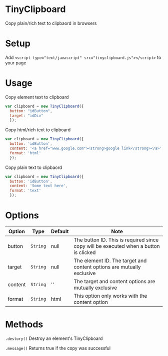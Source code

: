 # TinyClipboard
Copy plain/rich text to clipbaord in browsers

# Setup
Add `<script type="text/javascript" src="tinyclipboard.js"></script>` to your page 

# Usage
Copy element text to clipboard
```js
var clipboard = new TinyClipboard({
  button: "idButton",
  target: "idDiv"
  });

```
Copy html/rich text to clipboard
```js
var clipboard = new TinyClipboard({
  button: 'idButton',
  content: '<a href="www.google.com"><strong>google link</strong></a>',
  format: 'html'
  });
```
Copy plain text to clipbaord
```js
var clipboard = new TinyClipboard({
  button: 'idButton',
  content: 'Some text here',
  format: 'text'
  });
```
# Options
|Option |Type |Default|Note|
|------|--------|-----|----|
|button|`String`|null|The button ID. This is required since copy will be executed when a button is clicked
|target|`String`|null|The element ID. The target and content options are mutually exclusive
|content|`String`|''|The target and content options are mutually exclusive
|format|`String`|html|This option only works with the content option

# Methods
`.destory()`
Destroy an element's TinyClipboard

`.message()`
Returns true if the copy was successful 

